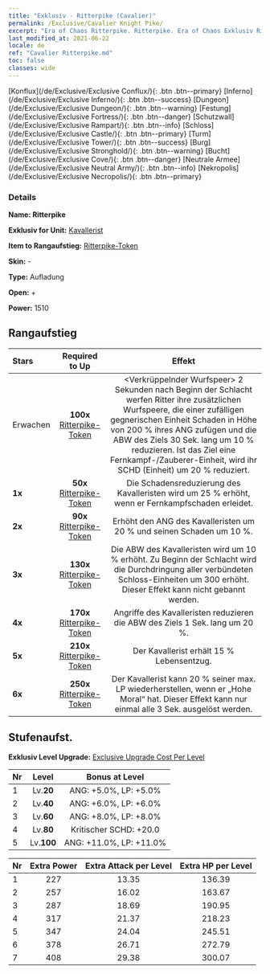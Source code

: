 ```yaml
---
title: "Exklusiv - Ritterpike (Cavalier)"
permalink: /Exclusive/Cavalier Knight Pike/
excerpt: "Era of Chaos Ritterpike. Ritterpike. Era of Chaos Exklusiv Ritterpike. Kavallerist Exklusiv."
last_modified_at: 2021-06-22
locale: de
ref: "Cavalier Ritterpike.md"
toc: false
classes: wide
---
```

 [Konflux](/de/Exclusive/Exclusive Conflux/){: .btn .btn--primary} [Inferno](/de/Exclusive/Exclusive Inferno/){: .btn .btn--success} [Dungeon](/de/Exclusive/Exclusive Dungeon/){: .btn .btn--warning} [Festung](/de/Exclusive/Exclusive Fortress/){: .btn .btn--danger} [Schutzwall](/de/Exclusive/Exclusive Rampart/){: .btn .btn--info} [Schloss](/de/Exclusive/Exclusive Castle/){: .btn .btn--primary} [Turm](/de/Exclusive/Exclusive Tower/){: .btn .btn--success} [Burg](/de/Exclusive/Exclusive Stronghold/){: .btn .btn--warning} [Bucht](/de/Exclusive/Exclusive Cove/){: .btn .btn--danger} [Neutrale Armee](/de/Exclusive/Exclusive Neutral Army/){: .btn .btn--info} [Nekropolis](/de/Exclusive/Exclusive Necropolis/){: .btn .btn--primary} 

### Details
 **Name: Ritterpike** 

 **Exklusiv for Unit:** [Kavallerist](/de/units/Cavalier/) 

 **Item to Rangaufstieg:** [Ritterpike-Token](/ItemsDE/con_916/)

 **Skin:** -

 **Type:** Aufladung

 **Open:** +

 **Power:** 1510

## Rangaufstieg

  |     Stars    |  Required to Up | Effekt |
  |:-------------|:---------------:|:---------------:|
  |  Erwachen  | **100x** [Ritterpike-Token](/ItemsDE/con_916/) | <Verkrüppelnder Wurfspeer> 2 Sekunden nach Beginn der Schlacht werfen Ritter ihre zusätzlichen Wurfspeere, die einer zufälligen gegnerischen Einheit Schaden in Höhe von 200 % ihres ANG zufügen und die ABW des Ziels 30 Sek. lang um 10 % reduzieren. Ist das Ziel eine Fernkampf-/Zauberer-Einheit, wird ihr SCHD (Einheit) um 20 % reduziert. |
  | **1x** <i class="fas fa-star"/> | **50x** [Ritterpike-Token](/ItemsDE/con_916/) | Die Schadensreduzierung des Kavalleristen wird um 25 % erhöht, wenn er Fernkampfschaden erleidet. |
  | **2x** <i class="fas fa-star"/> | **90x** [Ritterpike-Token](/ItemsDE/con_916/) | Erhöht den ANG des Kavalleristen um 20 % und seinen Schaden um 10 %. |
  | **3x** <i class="fas fa-star"/> | **130x** [Ritterpike-Token](/ItemsDE/con_916/) | Die ABW des Kavalleristen wird um 10 % erhöht. Zu Beginn der Schlacht wird die Durchdringung aller verbündeten Schloss-Einheiten um 300 erhöht. Dieser Effekt kann nicht gebannt werden. |
  | **4x** <i class="fas fa-star"/> | **170x** [Ritterpike-Token](/ItemsDE/con_916/) | Angriffe des Kavalleristen reduzieren die ABW des Ziels 1 Sek. lang um 20 %. |
  | **5x** <i class="fas fa-star"/> | **210x** [Ritterpike-Token](/ItemsDE/con_916/) | Der Kavallerist erhält 15 % Lebensentzug. |
  | **6x** <i class="fas fa-star"/> | **250x** [Ritterpike-Token](/ItemsDE/con_916/) | Der Kavallerist kann 20 % seiner max. LP wiederherstellen, wenn er „Hohe Moral“ hat. Dieser Effekt kann nur einmal alle 3 Sek. ausgelöst werden. |


## Stufenaufst.
 **Exklusiv Level Upgrade:** [Exclusive Upgrade Cost Per Level](/Exclusive/ExclusiveUpgradeCostPerLevel/)

  |  Nr  |   Level  | Bonus at Level |
  |:-----|:--------:|:--------------:|
  | 1 | Lv.**20** | ANG: +5.0%, LP: +5.0% |
  | 2 | Lv.**40** | ANG: +6.0%, LP: +6.0% |
  | 3 | Lv.**60** | ANG: +8.0%, LP: +8.0% |
  | 4 | Lv.**80** | Kritischer SCHD: +20.0 |
  | 5 | Lv.**100** | ANG: +11.0%, LP: +11.0% |


  |  Nr  |  Extra Power | Extra Attack per Level | Extra HP per Level |
  |:-----|:--------:|:--------:|:--------:|
  | 1 | 227 | 13.35 | 136.39 |
  | 2 | 257 | 16.02 | 163.67 |
  | 3 | 287 | 18.69 | 190.95 |
  | 4 | 317 | 21.37 | 218.23 |
  | 5 | 347 | 24.04 | 245.51 |
  | 6 | 378 | 26.71 | 272.79 |
  | 7 | 408 | 29.38 | 300.07 |


